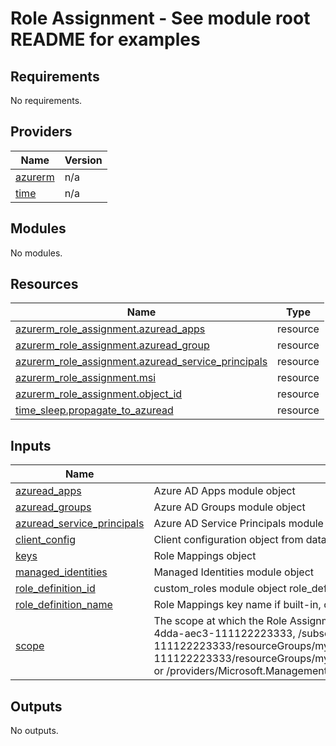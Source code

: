 # Role Assignment - See module root README for examples

<!-- BEGIN_TF_DOCS -->
## Requirements

No requirements.

## Providers

| Name | Version |
|------|---------|
| <a name="provider_azurerm"></a> [azurerm](#provider\_azurerm) | n/a |
| <a name="provider_time"></a> [time](#provider\_time) | n/a |

## Modules

No modules.

## Resources

| Name | Type |
|------|------|
| [azurerm_role_assignment.azuread_apps](https://registry.terraform.io/providers/hashicorp/azurerm/latest/docs/resources/role_assignment) | resource |
| [azurerm_role_assignment.azuread_group](https://registry.terraform.io/providers/hashicorp/azurerm/latest/docs/resources/role_assignment) | resource |
| [azurerm_role_assignment.azuread_service_principals](https://registry.terraform.io/providers/hashicorp/azurerm/latest/docs/resources/role_assignment) | resource |
| [azurerm_role_assignment.msi](https://registry.terraform.io/providers/hashicorp/azurerm/latest/docs/resources/role_assignment) | resource |
| [azurerm_role_assignment.object_id](https://registry.terraform.io/providers/hashicorp/azurerm/latest/docs/resources/role_assignment) | resource |
| [time_sleep.propagate_to_azuread](https://registry.terraform.io/providers/hashicorp/time/latest/docs/resources/sleep) | resource |

## Inputs

| Name | Description | Type | Default | Required |
|------|-------------|------|---------|:--------:|
| <a name="input_azuread_apps"></a> [azuread\_apps](#input\_azuread\_apps) | Azure AD Apps module object | `map` | `{}` | no |
| <a name="input_azuread_groups"></a> [azuread\_groups](#input\_azuread\_groups) | Azure AD Groups module object | `map` | `{}` | no |
| <a name="input_azuread_service_principals"></a> [azuread\_service\_principals](#input\_azuread\_service\_principals) | Azure AD Service Principals module object | `map` | `{}` | no |
| <a name="input_client_config"></a> [client\_config](#input\_client\_config) | Client configuration object from data.azurerm\_client\_config | `any` | `null` | no |
| <a name="input_keys"></a> [keys](#input\_keys) | Role Mappings object | `any` | n/a | yes |
| <a name="input_managed_identities"></a> [managed\_identities](#input\_managed\_identities) | Managed Identities module object | `map` | `{}` | no |
| <a name="input_role_definition_id"></a> [role\_definition\_id](#input\_role\_definition\_id) | custom\_roles module object role\_definition\_resource\_id value or null if not custom role | `any` | `null` | no |
| <a name="input_role_definition_name"></a> [role\_definition\_name](#input\_role\_definition\_name) | Role Mappings key name if built-in, otherwise null | `any` | `null` | no |
| <a name="input_scope"></a> [scope](#input\_scope) | The scope at which the Role Assignment applies to, such as /subscriptions/0b1f6471-1bf0-4dda-aec3-111122223333, /subscriptions/0b1f6471-1bf0-4dda-aec3-111122223333/resourceGroups/myGroup, or /subscriptions/0b1f6471-1bf0-4dda-aec3-111122223333/resourceGroups/myGroup/providers/Microsoft.Compute/virtualMachines/myVM, or /providers/Microsoft.Management/managementGroups/myMG | `string` | n/a | yes |

## Outputs

No outputs.
<!-- END_TF_DOCS -->